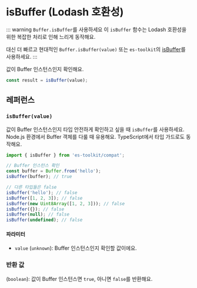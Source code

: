 # isBuffer (Lodash 호환성)

::: warning `Buffer.isBuffer`를 사용하세요
이 `isBuffer` 함수는 Lodash 호환성을 위한 복잡한 처리로 인해 느리게 동작해요.

대신 더 빠르고 현대적인 `Buffer.isBuffer(value)` 또는 `es-toolkit`의 [isBuffer](../../predicate/isBuffer.md)를 사용하세요.
:::

값이 Buffer 인스턴스인지 확인해요.

```typescript
const result = isBuffer(value);
```

## 레퍼런스

### `isBuffer(value)`

값이 Buffer 인스턴스인지 타입 안전하게 확인하고 싶을 때 `isBuffer`를 사용하세요. Node.js 환경에서 Buffer 객체를 다룰 때 유용해요. TypeScript에서 타입 가드로도 동작해요.

```typescript
import { isBuffer } from 'es-toolkit/compat';

// Buffer 인스턴스 확인
const buffer = Buffer.from('hello');
isBuffer(buffer); // true

// 다른 타입들은 false
isBuffer('hello'); // false
isBuffer([1, 2, 3]); // false
isBuffer(new Uint8Array([1, 2, 3])); // false
isBuffer({}); // false
isBuffer(null); // false
isBuffer(undefined); // false
```

#### 파라미터

- `value` (`unknown`): Buffer 인스턴스인지 확인할 값이에요.

### 반환 값

(`boolean`): 값이 Buffer 인스턴스면 `true`, 아니면 `false`를 반환해요.
